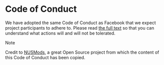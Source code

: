 # Code of Conduct

We have adopted the same Code of Conduct as Facebook that we expect project participants to adhere to. Please read [the full text](https://code.facebook.com/codeofconduct) so that you can understand what actions will and will not be tolerated.

> [!NOTE]
> Credit to [NUSMods](https://github.com/nusmodifications/nusmods), a great Open Source project from which the content of this Code of Conduct has been copied.
